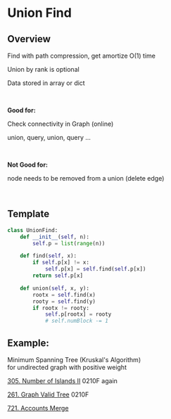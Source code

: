 # Union Find

## Overview 

Find with path compression, get amortize O(1) time

Union by rank is optional

Data stored in array or dict

   

__Good for:__

Check connectivity in Graph (online)

union, query, union, query ... 

   

__Not Good for:__

node needs to be removed from a union (delete edge)

   

## Template

```python
class UnionFind:
    def __init__(self, n):
        self.p = list(range(n))

    def find(self, x):
        if self.p[x] != x:
            self.p[x] = self.find(self.p[x])
        return self.p[x]

    def union(self, x, y):
        rootx = self.find(x)
        rooty = self.find(y)
        if rootx != rooty:
            self.p[rootx] = rooty
            # self.numBlock -= 1
```


## Example:

Minimum Spanning Tree (Kruskal's Algorithm)\
for undirected graph with positive weight

[305. Number of Islands II](https://leetcode.com/problems/number-of-islands-ii/)
0210F again

[261. Graph Valid Tree](https://leetcode.com/problems/graph-valid-tree/)
0210F

[721. Accounts Merge](https://leetcode.com/problems/accounts-merge/)


